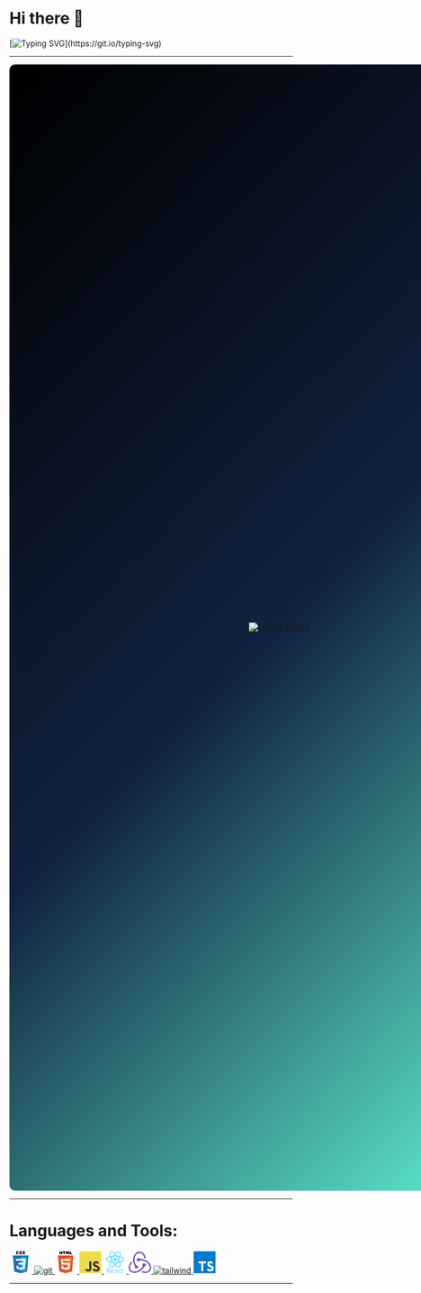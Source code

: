 # Hi there 👋
[![Typing SVG](https://readme-typing-svg.herokuapp.com?font=Fira+Code&duration=3000&pause=1000&color=2418F7&width=600&height=100&lines=Hi%2C+I'm+@Intelligence+%F0%9F%98%87;I'm+a+FrontEnd+developer+%F0%9F%98%81;I+Love+React+More+%F0%9F%91%8A%F0%9F%92%9B;Tailwind+Makes+life+Easier%F0%9F%91%8C+%F0%9F%92%99%F0%9F%92%9B;+Looking+forward+to+becoming+a+fullStack+Developer+;+Message+me+on+twitter:+@I_n_telligence.+;)](https://git.io/typing-svg)

<hr/>
<div style="background: linear-gradient(135deg,#000,#112240,#64ffda); width: 100vw; height: 50vh; display: grid; place-content: center; border-radius: 10px;">

[![GitHub Streak](https://streak-stats.demolab.com/?user=Intelligence247&border_radius=10&theme=highcontrast)](http://celadon-dusk-f677be.netlify.app/)

</div>






<!-- 
<h1 align="center">Hi 👋, I'm Usman Abdullahi Babatunde</h1>
<h3 align="center">A passionate frontend developer from Nigeria</h3>

<h3 align="left">Connect with me:</h3>
<p align="left">
<a href="https://twitter.com/i_t_lligence" target="blank"><img align="center" src="https://raw.githubusercontent.com/rahuldkjain/github-profile-readme-generator/master/src/images/icons/Social/twitter.svg" alt="i_t_lligence" height="30" width="40" /></a>
</p> -->
<hr/>

<h1 align="left">Languages and Tools:</h1>
<p align="left"> <a href="https://www.w3schools.com/css/" target="_blank" rel="noreferrer"> <img src="https://raw.githubusercontent.com/devicons/devicon/master/icons/css3/css3-original-wordmark.svg" alt="css3" width="40" height="40"/> </a> <a href="https://git-scm.com/" target="_blank" rel="noreferrer"> <img src="https://www.vectorlogo.zone/logos/git-scm/git-scm-icon.svg" alt="git" width="40" height="40"/> </a> <a href="https://www.w3.org/html/" target="_blank" rel="noreferrer"> <img src="https://raw.githubusercontent.com/devicons/devicon/master/icons/html5/html5-original-wordmark.svg" alt="html5" width="40" height="40"/> </a> <a href="https://developer.mozilla.org/en-US/docs/Web/JavaScript" target="_blank" rel="noreferrer"> <img src="https://raw.githubusercontent.com/devicons/devicon/master/icons/javascript/javascript-original.svg" alt="javascript" width="40" height="40"/> </a> <a href="https://reactjs.org/" target="_blank" rel="noreferrer"> <img src="https://raw.githubusercontent.com/devicons/devicon/master/icons/react/react-original-wordmark.svg" alt="react" width="40" height="40"/> </a> <a href="https://redux.js.org" target="_blank" rel="noreferrer"> <img src="https://raw.githubusercontent.com/devicons/devicon/master/icons/redux/redux-original.svg" alt="redux" width="40" height="40"/> </a> <a href="https://tailwindcss.com/" target="_blank" rel="noreferrer"> <img src="https://www.vectorlogo.zone/logos/tailwindcss/tailwindcss-icon.svg" alt="tailwind" width="40" height="40"/> </a> <a href="https://www.typescriptlang.org/" target="_blank" rel="noreferrer"> <img src="https://raw.githubusercontent.com/devicons/devicon/master/icons/typescript/typescript-original.svg" alt="typescript" width="40" height="40"/> </a> </p>


<hr/>
























<!-- +%F0%9F%91%8C+%F0%9F%92%99%F0%9F%92%9B -->
<!--
**Intelligence247/Intelligence247** is a ✨ _special_ ✨ repository because its `README.md` (this file) appears on your GitHub profile.

Here are some ideas to get you started:

- 🔭 I’m currently working on ...
- 🌱 I’m currently learning ...
- 👯 I’m looking to collaborate on ...
- 🤔 I’m looking for help with ...
- 💬 Ask me about ...
- 📫 How to reach me: ...
- 😄 Pronouns: ...
- ⚡ Fun fact: ...
-->

<!-- Hi, my name is intee
I am a frontEnd Developer
I love building 
TailWind makes life easy for me 
I love ract more
I am a frontEnd developer that 
+Looking+forward+to+becoming+a+fullStack+Dev+
+Message+me+on+twitter:+@I_n_telligence+ -->